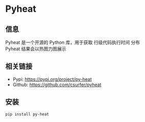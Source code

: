 # Pyheat  

## 信息  

Pyheat 是一个开源的 Python 库，用于获取 行级代码执行时间 分布  
Pyheat 结果会以热图力图展示  

## 相关链接  
* Pypi: https://pypi.org/project/py-heat  
* Github: https://github.com/csurfer/pyheat  

## 安装  
~~~bash
pip install py-heat
~~~
